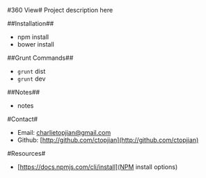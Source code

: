#360 View#
Project description here

##Installation##
* npm install
* bower install

##Grunt Commands##
* `grunt` dist
* `grunt` dev

##Notes##
* notes

#Contact#
* Email: charlietopjian@gmail.com
* Github: [http://github.com/ctopjian](http://github.com/ctopjian)

#Resources#
* [https://docs.npmjs.com/cli/install](NPM install options)